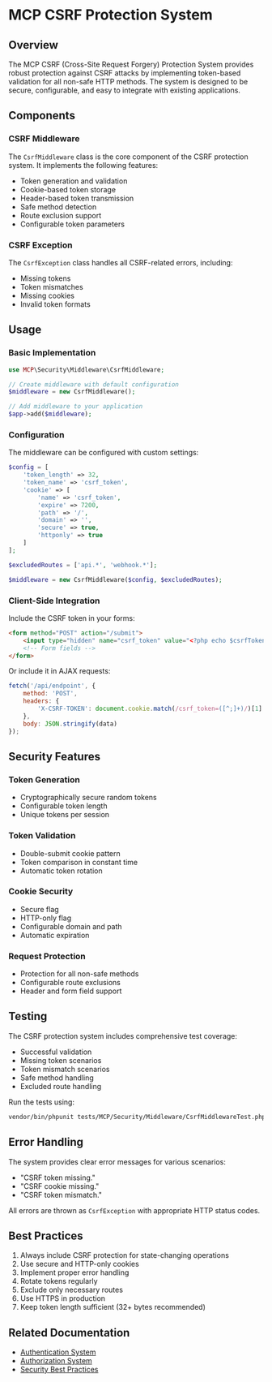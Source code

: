 # MCP CSRF Protection System

## Overview

The MCP CSRF (Cross-Site Request Forgery) Protection System provides robust protection against CSRF attacks by implementing token-based validation for all non-safe HTTP methods. The system is designed to be secure, configurable, and easy to integrate with existing applications.

## Components

### CSRF Middleware

The `CsrfMiddleware` class is the core component of the CSRF protection system. It implements the following features:

- Token generation and validation
- Cookie-based token storage
- Header-based token transmission
- Safe method detection
- Route exclusion support
- Configurable token parameters

### CSRF Exception

The `CsrfException` class handles all CSRF-related errors, including:

- Missing tokens
- Token mismatches
- Missing cookies
- Invalid token formats

## Usage

### Basic Implementation

```php
use MCP\Security\Middleware\CsrfMiddleware;

// Create middleware with default configuration
$middleware = new CsrfMiddleware();

// Add middleware to your application
$app->add($middleware);
```

### Configuration

The middleware can be configured with custom settings:

```php
$config = [
    'token_length' => 32,
    'token_name' => 'csrf_token',
    'cookie' => [
        'name' => 'csrf_token',
        'expire' => 7200,
        'path' => '/',
        'domain' => '',
        'secure' => true,
        'httponly' => true
    ]
];

$excludedRoutes = ['api.*', 'webhook.*'];

$middleware = new CsrfMiddleware($config, $excludedRoutes);
```

### Client-Side Integration

Include the CSRF token in your forms:

```html
<form method="POST" action="/submit">
    <input type="hidden" name="csrf_token" value="<?php echo $csrfToken; ?>">
    <!-- Form fields -->
</form>
```

Or include it in AJAX requests:

```javascript
fetch('/api/endpoint', {
    method: 'POST',
    headers: {
        'X-CSRF-TOKEN': document.cookie.match(/csrf_token=([^;]+)/)[1]
    },
    body: JSON.stringify(data)
});
```

## Security Features

### Token Generation

- Cryptographically secure random tokens
- Configurable token length
- Unique tokens per session

### Token Validation

- Double-submit cookie pattern
- Token comparison in constant time
- Automatic token rotation

### Cookie Security

- Secure flag
- HTTP-only flag
- Configurable domain and path
- Automatic expiration

### Request Protection

- Protection for all non-safe methods
- Configurable route exclusions
- Header and form field support

## Testing

The CSRF protection system includes comprehensive test coverage:

- Successful validation
- Missing token scenarios
- Token mismatch scenarios
- Safe method handling
- Excluded route handling

Run the tests using:

```bash
vendor/bin/phpunit tests/MCP/Security/Middleware/CsrfMiddlewareTest.php
```

## Error Handling

The system provides clear error messages for various scenarios:

- "CSRF token missing."
- "CSRF cookie missing."
- "CSRF token mismatch."

All errors are thrown as `CsrfException` with appropriate HTTP status codes.

## Best Practices

1. Always include CSRF protection for state-changing operations
2. Use secure and HTTP-only cookies
3. Implement proper error handling
4. Rotate tokens regularly
5. Exclude only necessary routes
6. Use HTTPS in production
7. Keep token length sufficient (32+ bytes recommended)

## Related Documentation

- [Authentication System](authentication.md)
- [Authorization System](authorization.md)
- [Security Best Practices](../security/best-practices.md) 